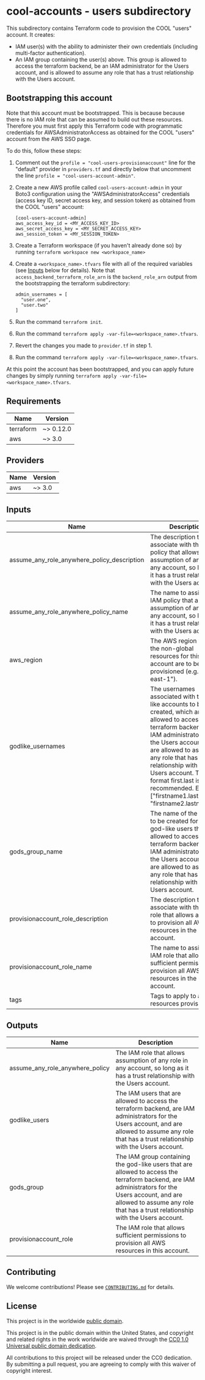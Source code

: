 # cool-accounts - users subdirectory #

This subdirectory contains Terraform code to provision the COOL
"users" account.  It creates:

* IAM user(s) with the ability to administer their own credentials (including
  multi-factor authentication).
* An IAM group containing the user(s) above.  This group is allowed to
  access the terraform backend, be an IAM administrator for the Users
  account, and is allowed to assume any role that has a trust
  relationship with the Users account.

## Bootstrapping this account ##

Note that this account must be bootstrapped.  This is because because
there is no IAM role that can be assumed to build out these resources.
Therefore you must first apply this Terraform code with programmatic
credentials for AWSAdministratorAccess as obtained for the COOL
"users" account from the AWS SSO page.

To do this, follow these steps:

1. Comment out the `profile = "cool-users-provisionaccount"` line for
   the "default" provider in `providers.tf` and directly below that
   uncomment the line `profile = "cool-users-account-admin"`.
1. Create a new AWS profile called `cool-users-account-admin` in
   your Boto3 configuration using the "AWSAdministratorAccess"
   credentials (access key ID, secret access key, and session token)
   as obtained from the COOL "users" account:

   ```console
   [cool-users-account-admin]
   aws_access_key_id = <MY_ACCESS_KEY_ID>
   aws_secret_access_key = <MY_SECRET_ACCESS_KEY>
   aws_session_token = <MY_SESSION_TOKEN>
   ```

1. Create a Terraform workspace (if you haven't already done so) by running
   `terraform workspace new <workspace_name>`
1. Create a `<workspace_name>.tfvars` file with all of the required
   variables (see [Inputs](#Inputs) below for details).  Note that
   `access_backend_terraform_role_arn` is the `backend_role_arn` output
   from the bootstrapping the terraform subdirectory:

   ```console
   admin_usernames = [
     "user.one",
     "user.two"
   ]
   ```

1. Run the command `terraform init`.
1. Run the command `terraform apply
   -var-file=<workspace_name>.tfvars`.
1. Revert the changes you made to `provider.tf` in step 1.
1. Run the command `terraform apply
    -var-file=<workspace_name>.tfvars`.

At this point the account has been bootstrapped, and you can apply
future changes by simply running `terraform apply
-var-file=<workspace_name>.tfvars`.

## Requirements ##

| Name | Version |
|------|---------|
| terraform | ~> 0.12.0 |
| aws | ~> 3.0 |

## Providers ##

| Name | Version |
|------|---------|
| aws | ~> 3.0 |

## Inputs ##

| Name | Description | Type | Default | Required |
|------|-------------|------|---------|:--------:|
| assume_any_role_anywhere_policy_description | The description to associate with the IAM policy that allows assumption of any role in any account, so long as it has a trust relationship with the Users account. | `string` | `Allow assumption of any role in any account, so long as it has a trust relationship with the Users account.` | no |
| assume_any_role_anywhere_policy_name | The name to assign the IAM policy that allows assumption of any role in any account, so long as it has a trust relationship with the Users account. | `string` | `AssumeAnyRoleAnywhere` | no |
| aws_region | The AWS region where the non-global resources for this account are to be provisioned (e.g. "us-east-1"). | `string` | `us-east-1` | no |
| godlike_usernames | The usernames associated with the god-like accounts to be created, which are allowed to access the terraform backend, are IAM administrators for the Users account, and are allowed to assume any role that has a trust relationship with the Users account.  The format first.last is recommended.  Example: ["firstname1.lastname1",  "firstname2.lastname2"] | `list(string)` | n/a | yes |
| gods_group_name | The name of the group to be created for the god-like users that are allowed to access the terraform backend, are IAM administrators for the Users account, and are allowed to assume any role that has a trust relationship with the Users account. | `string` | `gods` | no |
| provisionaccount_role_description | The description to associate with the IAM role that allows access to provision all AWS resources in the Users account. | `string` | `Allows sufficient access to provision all AWS resources in the Users account.` | no |
| provisionaccount_role_name | The name to assign the IAM role that allows sufficient permissions to provision all AWS resources in the Users account. | `string` | `ProvisionAccount` | no |
| tags | Tags to apply to all AWS resources provisioned. | `map(string)` | `{}` | no |

## Outputs ##

| Name | Description |
|------|-------------|
| assume_any_role_anywhere_policy | The IAM role that allows assumption of any role in any account, so long as it has a trust relationship with the Users account. |
| godlike_users | The IAM users that are allowed to access the terraform backend, are IAM administrators for the Users account, and are allowed to assume any role that has a trust relationship with the Users account. |
| gods_group | The IAM group containing the god-like users that are allowed to access the terraform backend, are IAM administrators for the Users account, and are allowed to assume any role that has a trust relationship with the Users account. |
| provisionaccount_role | The IAM role that allows sufficient permissions to provision all AWS resources in this account. |

## Contributing ##

We welcome contributions!  Please see
[`CONTRIBUTING.md`](../CONTRIBUTING.md) for details.

## License ##

This project is in the worldwide [public domain](LICENSE).

This project is in the public domain within the United States, and
copyright and related rights in the work worldwide are waived through
the [CC0 1.0 Universal public domain
dedication](https://creativecommons.org/publicdomain/zero/1.0/).

All contributions to this project will be released under the CC0
dedication. By submitting a pull request, you are agreeing to comply
with this waiver of copyright interest.

